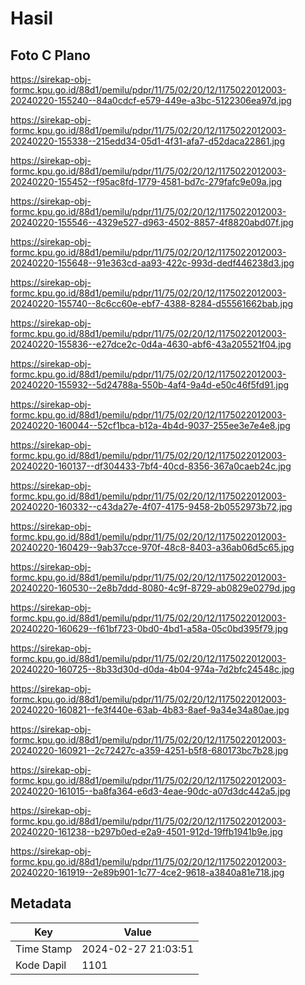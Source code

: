 # Hasil

## Foto C Plano

https://sirekap-obj-formc.kpu.go.id/88d1/pemilu/pdpr/11/75/02/20/12/1175022012003-20240220-155240--84a0cdcf-e579-449e-a3bc-5122306ea97d.jpg

https://sirekap-obj-formc.kpu.go.id/88d1/pemilu/pdpr/11/75/02/20/12/1175022012003-20240220-155338--215edd34-05d1-4f31-afa7-d52daca22861.jpg

https://sirekap-obj-formc.kpu.go.id/88d1/pemilu/pdpr/11/75/02/20/12/1175022012003-20240220-155452--f95ac8fd-1779-4581-bd7c-279fafc9e09a.jpg

https://sirekap-obj-formc.kpu.go.id/88d1/pemilu/pdpr/11/75/02/20/12/1175022012003-20240220-155546--4329e527-d963-4502-8857-4f8820abd07f.jpg

https://sirekap-obj-formc.kpu.go.id/88d1/pemilu/pdpr/11/75/02/20/12/1175022012003-20240220-155648--91e363cd-aa93-422c-993d-dedf446238d3.jpg

https://sirekap-obj-formc.kpu.go.id/88d1/pemilu/pdpr/11/75/02/20/12/1175022012003-20240220-155740--8c6cc60e-ebf7-4388-8284-d55561662bab.jpg

https://sirekap-obj-formc.kpu.go.id/88d1/pemilu/pdpr/11/75/02/20/12/1175022012003-20240220-155836--e27dce2c-0d4a-4630-abf6-43a205521f04.jpg

https://sirekap-obj-formc.kpu.go.id/88d1/pemilu/pdpr/11/75/02/20/12/1175022012003-20240220-155932--5d24788a-550b-4af4-9a4d-e50c46f5fd91.jpg

https://sirekap-obj-formc.kpu.go.id/88d1/pemilu/pdpr/11/75/02/20/12/1175022012003-20240220-160044--52cf1bca-b12a-4b4d-9037-255ee3e7e4e8.jpg

https://sirekap-obj-formc.kpu.go.id/88d1/pemilu/pdpr/11/75/02/20/12/1175022012003-20240220-160137--df304433-7bf4-40cd-8356-367a0caeb24c.jpg

https://sirekap-obj-formc.kpu.go.id/88d1/pemilu/pdpr/11/75/02/20/12/1175022012003-20240220-160332--c43da27e-4f07-4175-9458-2b0552973b72.jpg

https://sirekap-obj-formc.kpu.go.id/88d1/pemilu/pdpr/11/75/02/20/12/1175022012003-20240220-160429--9ab37cce-970f-48c8-8403-a36ab06d5c65.jpg

https://sirekap-obj-formc.kpu.go.id/88d1/pemilu/pdpr/11/75/02/20/12/1175022012003-20240220-160530--2e8b7ddd-8080-4c9f-8729-ab0829e0279d.jpg

https://sirekap-obj-formc.kpu.go.id/88d1/pemilu/pdpr/11/75/02/20/12/1175022012003-20240220-160629--f61bf723-0bd0-4bd1-a58a-05c0bd395f79.jpg

https://sirekap-obj-formc.kpu.go.id/88d1/pemilu/pdpr/11/75/02/20/12/1175022012003-20240220-160725--8b33d30d-d0da-4b04-974a-7d2bfc24548c.jpg

https://sirekap-obj-formc.kpu.go.id/88d1/pemilu/pdpr/11/75/02/20/12/1175022012003-20240220-160821--fe3f440e-63ab-4b83-8aef-9a34e34a80ae.jpg

https://sirekap-obj-formc.kpu.go.id/88d1/pemilu/pdpr/11/75/02/20/12/1175022012003-20240220-160921--2c72427c-a359-4251-b5f8-680173bc7b28.jpg

https://sirekap-obj-formc.kpu.go.id/88d1/pemilu/pdpr/11/75/02/20/12/1175022012003-20240220-161015--ba8fa364-e6d3-4eae-90dc-a07d3dc442a5.jpg

https://sirekap-obj-formc.kpu.go.id/88d1/pemilu/pdpr/11/75/02/20/12/1175022012003-20240220-161238--b297b0ed-e2a9-4501-912d-19ffb1941b9e.jpg

https://sirekap-obj-formc.kpu.go.id/88d1/pemilu/pdpr/11/75/02/20/12/1175022012003-20240220-161919--2e89b901-1c77-4ce2-9618-a3840a81e718.jpg


## Metadata

| Key        | Value               |
| ---------- | ------------------- |
| Time Stamp | 2024-02-27 21:03:51 |
| Kode Dapil | 1101                |



